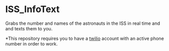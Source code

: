 # ISS_InfoText
Grabs the number and names of the astronauts in the ISS in real time and and texts them to you. 

*This repository requires you to have a [twilio](https://www.twilio.com/) account with an active phone number in order to work.
